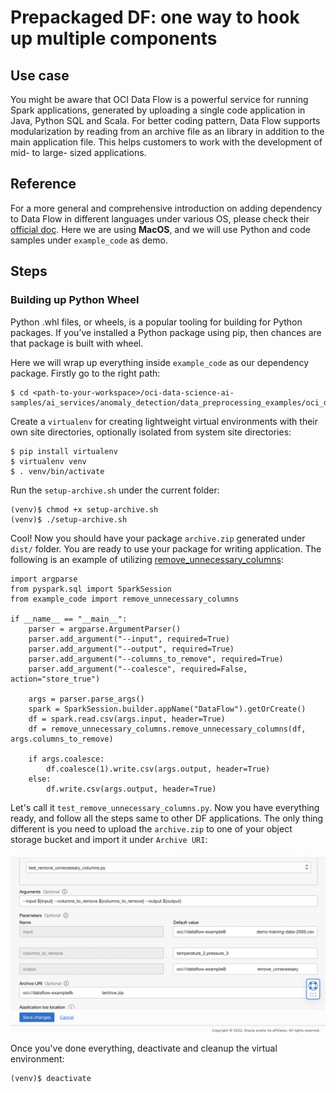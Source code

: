 # Prepackaged DF: one way to hook up multiple components

## Use case
You might be aware that OCI Data Flow is a powerful service for running Spark applications, generated by uploading a single code application in Java, Python SQL and Scala. For better coding pattern, Data Flow supports modularization by reading from an archive file as an library in addition to the main application file. This helps customers to work with the development of mid- to large- sized applications.

## Reference
For a more general and comprehensive introduction on adding dependency to Data Flow in different languages under various OS, please check their [official doc](https://docs.oracle.com/en-us/iaas/data-flow/using/third-party-libraries.htm#example-requirements-packages). Here we are using **MacOS**, and we will use Python and code samples under `example_code` as demo.

## Steps
### Building up Python Wheel
Python .whl files, or wheels, is a popular tooling for building for Python packages. If you’ve installed a Python package using pip, then chances are that package is built with wheel.

Here we will wrap up everything inside `example_code` as our dependency package. Firstly go to the right path:
```
$ cd <path-to-your-workspace>/oci-data-science-ai-samples/ai_services/anomaly_detection/data_preprocessing_examples/oci_data_flow_based_examples
```

Create a `virtualenv` for creating lightweight virtual environments with their own site directories, optionally isolated from system site directories:
```
$ pip install virtualenv
$ virtualenv venv
$ . venv/bin/activate
```

Run the `setup-archive.sh` under the current folder:
```
(venv)$ chmod +x setup-archive.sh
(venv)$ ./setup-archive.sh
```

Cool! Now you should have your package `archive.zip` generated under `dist/` folder. You are ready to use your package for writing application. The following is an example of utilizing [remove_unnecessary_columns](./example_code/remove_unnecessary_columns.py):
```
import argparse
from pyspark.sql import SparkSession
from example_code import remove_unnecessary_columns

if __name__ == "__main__":
    parser = argparse.ArgumentParser()
    parser.add_argument("--input", required=True)
    parser.add_argument("--output", required=True)
    parser.add_argument("--columns_to_remove", required=True)
    parser.add_argument("--coalesce", required=False, action="store_true")

    args = parser.parse_args()
    spark = SparkSession.builder.appName("DataFlow").getOrCreate()
    df = spark.read.csv(args.input, header=True)
    df = remove_unnecessary_columns.remove_unnecessary_columns(df, args.columns_to_remove)

    if args.coalesce:
        df.coalesce(1).write.csv(args.output, header=True)
    else:
        df.write.csv(args.output, header=True)
```
Let's call it `test_remove_unnecessary_columns.py`. Now you have everything ready, and follow all the steps same to other DF applications. The only thing different is you need to upload the `archive.zip` to one of your object storage bucket and import it under `Archive URI`:

![](./utils/prepackaged.png)

Once you've done everything, deactivate and cleanup the virtual environment:
```
(venv)$ deactivate
```